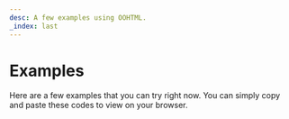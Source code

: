```yaml
---
desc: A few examples using OOHTML.
_index: last
---
```

# Examples
Here are a few examples that you can try right now. You can simply copy and paste these codes to view on your browser.
